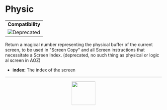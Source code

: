 # Physic
<table><tr><td colspan="1"><b>Compatibility</b></td></tr><tr><td><img src="https://drive.google.com/uc?export=view&id=131lt1ncUlIYi8SjiyVe6qY1svKetOr2F" valign="center" all="Deprecated" title="Deprecated" /></td></tr></table>

Return a magical number representing the physical buffer of the current screen, to be used in "Screen Copy" and all Screen instructions that necessitate a Screen Index. (deprecated, no such thing as physical or logic al screen in AOZ)
- **index**: The index of the screen
---
<p align="center"><img valign="middle" width="76px" src="https://drive.google.com/uc?export=view&id=1c2KO0LJpvMS9X9CAGV6dOfciR7OWhdKA" /></p>